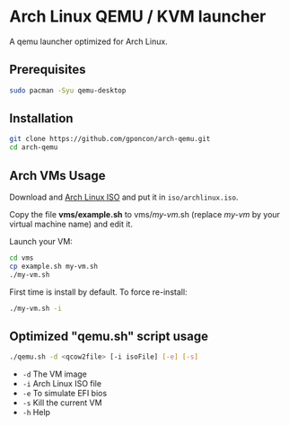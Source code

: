 # Arch Linux QEMU / KVM launcher

A qemu launcher optimized for Arch Linux.

## Prerequisites

```sh
sudo pacman -Syu qemu-desktop 
```

## Installation

```sh
git clone https://github.com/gponcon/arch-qemu.git
cd arch-qemu
```

## Arch VMs Usage

Download and [Arch Linux ISO](https://archlinux.org/download/) and put it in `iso/archlinux.iso`.

Copy the file **vms/example.sh** to vms/_my-vm_.sh (replace _my-vm_ by your virtual machine name) and edit it.

Launch your VM:

```sh
cd vms
cp example.sh my-vm.sh
./my-vm.sh
```

First time is install by default. To force re-install:

```sh
./my-vm.sh -i
```

## Optimized "qemu.sh" script usage

```sh
./qemu.sh -d <qcow2file> [-i isoFile] [-e] [-s]
```

* `-d` The VM image
* `-i` Arch Linux ISO file
* `-e` To simulate EFI bios
* `-s` Kill the current VM
* `-h` Help
